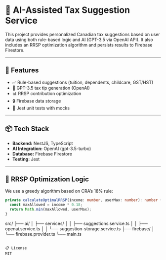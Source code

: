 # 🧾 AI-Assisted Tax Suggestion Service

This project provides personalized Canadian tax suggestions based on user data using both rule-based logic and AI (GPT-3.5 via OpenAI API). It also includes an RRSP optimization algorithm and persists results to Firebase Firestore.

---

## 🚀 Features

- ✅ Rule-based suggestions (tuition, dependents, childcare, GST/HST)
- 🤖 GPT-3.5 tax tip generation (OpenAI)
- 📊 RRSP contribution optimization
- 🔒 Firebase data storage
- 🧪 Jest unit tests with mocks

---

## 📦 Tech Stack

- **Backend:** NestJS, TypeScript
- **AI Integration:** OpenAI (gpt-3.5-turbo)
- **Database:** Firebase Firestore
- **Testing:** Jest

---

## 📐 RRSP Optimization Logic

We use a greedy algorithm based on CRA’s 18% rule:

```ts
private calculateOptimalRRSP(income: number, userMax: number): number {
  const maxAllowed = income * 0.18;
  return Math.min(maxAllowed, userMax);
}
```
src/
├── ai/
│   ├── services/
│   │   ├── suggestions.service.ts
│   │   ├── openai.service.ts
│   │   └── suggestion-storage.service.ts
├── firebase/
│   └── firebase.provider.ts
└── main.ts
```

📋 License
MIT

